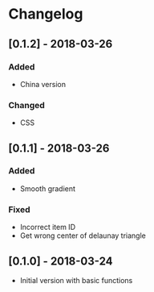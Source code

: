 # Changelog
## [0.1.2] - 2018-03-26
### Added
- China version

### Changed
- CSS

## [0.1.1] - 2018-03-26
### Added
- Smooth gradient

### Fixed
- Incorrect item ID
- Get wrong center of delaunay triangle

## [0.1.0] - 2018-03-24
- Initial version with basic functions
